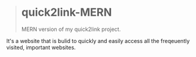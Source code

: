 > # quick2link-MERN
>
> MERN version of my quick2link project.

It's a website that is bulid to quickly and easily access all the freqeuently visited, important websites.
